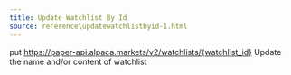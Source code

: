 ```yaml
---
title: Update Watchlist By Id
source: reference\updatewatchlistbyid-1.html
---
```


put https://paper-api.alpaca.markets/v2/watchlists/{watchlist_id}
Update the name and/or content of watchlist
